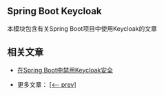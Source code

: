 ## Spring Boot Keycloak

本模块包含有关Spring Boot项目中使用Keycloak的文章

## 相关文章

+ [在Spring Boot中禁用Keycloak安全](http://tu-yucheng.github.io/springboot/2023/05/12/spring-keycloak-security-disable.html)

- 更多文章： [[<-- prev]](../spring-boot-keycloak-1/README.md)